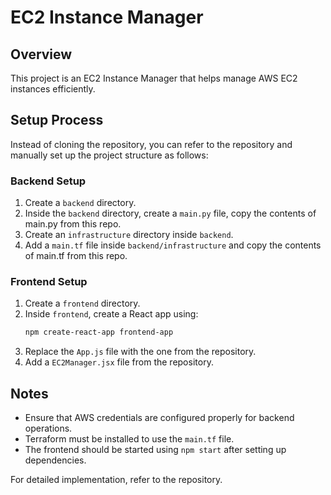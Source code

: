 # EC2 Instance Manager

## Overview
This project is an EC2 Instance Manager that helps manage AWS EC2 instances efficiently.

## Setup Process
Instead of cloning the repository, you can refer to the repository and manually set up the project structure as follows:

### Backend Setup
1. Create a `backend` directory.
2. Inside the `backend` directory, create a `main.py` file, copy the contents of main.py from this repo.
3. Create an `infrastructure` directory inside `backend`.
4. Add a `main.tf` file inside `backend/infrastructure` and copy the contents of main.tf from this repo.

### Frontend Setup
1. Create a `frontend` directory.
2. Inside `frontend`, create a React app using:
   ```sh
   npm create-react-app frontend-app
   ```
3. Replace the `App.js` file with the one from the repository.
4. Add a `EC2Manager.jsx` file from the repository.

## Notes
- Ensure that AWS credentials are configured properly for backend operations.
- Terraform must be installed to use the `main.tf` file.
- The frontend should be started using `npm start` after setting up dependencies.

For detailed implementation, refer to the repository.
